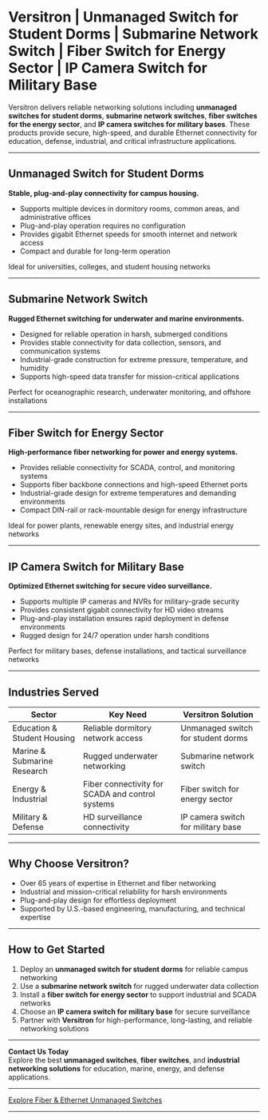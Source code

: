 # Versitron | Unmanaged Switch for Student Dorms | Submarine Network Switch | Fiber Switch for Energy Sector | IP Camera Switch for Military Base

Versitron delivers reliable networking solutions including **unmanaged switches for student dorms**, **submarine network switches**, **fiber switches for the energy sector**, and **IP camera switches for military bases**. These products provide secure, high-speed, and durable Ethernet connectivity for education, defense, industrial, and critical infrastructure applications.

---

## Unmanaged Switch for Student Dorms

**Stable, plug-and-play connectivity for campus housing.**

- Supports multiple devices in dormitory rooms, common areas, and administrative offices  
- Plug-and-play operation requires no configuration  
- Provides gigabit Ethernet speeds for smooth internet and network access  
- Compact and durable for long-term operation  

Ideal for universities, colleges, and student housing networks  

---

## Submarine Network Switch

**Rugged Ethernet switching for underwater and marine environments.**

- Designed for reliable operation in harsh, submerged conditions  
- Provides stable connectivity for data collection, sensors, and communication systems  
- Industrial-grade construction for extreme pressure, temperature, and humidity  
- Supports high-speed data transfer for mission-critical applications  

Perfect for oceanographic research, underwater monitoring, and offshore installations  

---

## Fiber Switch for Energy Sector

**High-performance fiber networking for power and energy systems.**

- Provides reliable connectivity for SCADA, control, and monitoring systems  
- Supports fiber backbone connections and high-speed Ethernet ports  
- Industrial-grade design for extreme temperatures and demanding environments  
- Compact DIN-rail or rack-mountable design for energy infrastructure  

Ideal for power plants, renewable energy sites, and industrial energy networks  

---

## IP Camera Switch for Military Base

**Optimized Ethernet switching for secure video surveillance.**

- Supports multiple IP cameras and NVRs for military-grade security  
- Provides consistent gigabit connectivity for HD video streams  
- Plug-and-play installation ensures rapid deployment in defense environments  
- Rugged design for 24/7 operation under harsh conditions  

Perfect for military bases, defense installations, and tactical surveillance networks  

---

## Industries Served

| Sector                      | Key Need                                           | Versitron Solution                                         |
|------------------------------|---------------------------------------------------|------------------------------------------------------------|
| Education & Student Housing  | Reliable dormitory network access                  | Unmanaged switch for student dorms                          |
| Marine & Submarine Research  | Rugged underwater networking                        | Submarine network switch                                     |
| Energy & Industrial          | Fiber connectivity for SCADA and control systems | Fiber switch for energy sector                               |
| Military & Defense           | HD surveillance connectivity                        | IP camera switch for military base                           |

---

## Why Choose Versitron?

- Over 65 years of expertise in Ethernet and fiber networking  
- Industrial and mission-critical reliability for harsh environments  
- Plug-and-play design for effortless deployment  
- Supported by U.S.-based engineering, manufacturing, and technical expertise  

---

## How to Get Started

1. Deploy an **unmanaged switch for student dorms** for reliable campus networking  
2. Use a **submarine network switch** for rugged underwater data collection  
3. Install a **fiber switch for energy sector** to support industrial and SCADA networks  
4. Choose an **IP camera switch for military base** for secure surveillance  
5. Partner with **Versitron** for high-performance, long-lasting, and reliable networking solutions  

---

**Contact Us Today**  
Explore the best **unmanaged switches**, **fiber switches**, and **industrial networking solutions** for education, marine, energy, and defense applications.  

---

[Explore Fiber & Ethernet Unmanaged Switches](https://www.versitron.com/collections/fiber-ethernet-unmanaged-switches)

---

